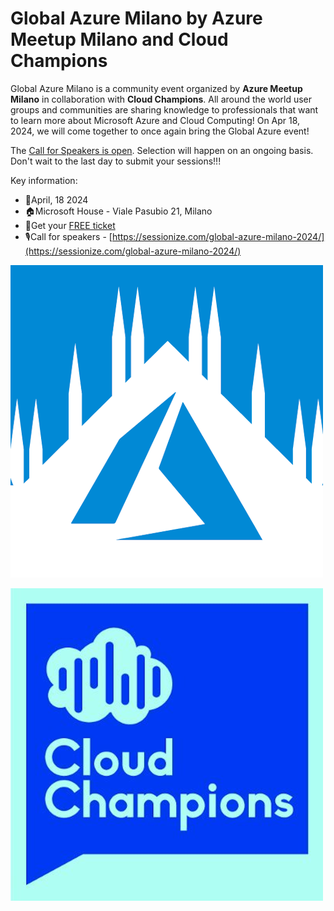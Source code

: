 # Global Azure Milano by Azure Meetup Milano and Cloud Champions

Global Azure Milano is a community event organized by **Azure Meetup Milano** in collaboration with **Cloud Champions**.
All around the world user groups and communities are sharing knowledge to professionals that want to learn more about Microsoft Azure and Cloud Computing!
On Apr 18, 2024, we will come together to once again bring the Global Azure event! 


The [Call for Speakers is open](https://sessionize.com/global-azure-milano-2024/). Selection will happen on an ongoing basis. Don't wait to the last day to submit your sessions!!! 


Key information:
* 📅April, 18 2024
* 🏠Microsoft House - Viale Pasubio 21, Milano
* 🎫Get your [FREE ticket](https://www.eventbrite.it/e/765235890147/)
* 🎙️Call for speakers - [https://sessionize.com/global-azure-milano-2024/](https://sessionize.com/global-azure-milano-2024/)

[![Azure Meetup Milano](AzureMeetupMilano_500px.png "Azure Meetup Milano")](https://www.azuremeetupmilano.it/)

[![Cloud Champions](CloudChampions_500px.png "Cloud Champions")](https://www.azuremeetupmilano.it/)